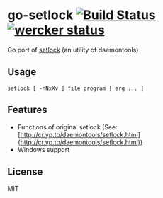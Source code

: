 go-setlock [![Build Status](https://travis-ci.org/moznion/go-setlock.svg?branch=master)](https://travis-ci.org/moznion/go-setlock) [![wercker status](https://app.wercker.com/status/96120abee397cccab2b78f61a91f8051/m/master "wercker status")](https://app.wercker.com/project/bykey/96120abee397cccab2b78f61a91f8051)
==

Go port of [setlock](http://cr.yp.to/daemontools/setlock.html) (an utility of daemontools)

Usage
--

```
setlock [ -nNxXv ] file program [ arg ... ]
```

Features
--

- Functions of original setlock (See: [http://cr.yp.to/daemontools/setlock.html](http://cr.yp.to/daemontools/setlock.html))
- Windows support

License
--

MIT

